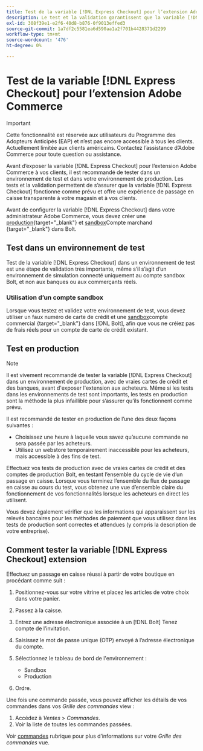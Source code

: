 ```yaml
---
title: Test de la variable [!DNL Express Checkout] pour l’extension Adobe Commerce
description: Le test et la validation garantissent que la variable [!DNL Express Checkout] fonctionne comme prévu.
exl-id: 308f39e1-e2f6-40d8-b876-0f9013effed3
source-git-commit: 1a7df2c5581ea6d590aa1a2f701b4428371d2299
workflow-type: tm+mt
source-wordcount: '476'
ht-degree: 0%

---
```


# Test de la variable [!DNL Express Checkout] pour l’extension Adobe Commerce

>[!IMPORTANT]
>
> Cette fonctionnalité est réservée aux utilisateurs du Programme des Adopteurs Anticipés (EAP) et n’est pas encore accessible à tous les clients. Actuellement limitée aux clients américains. Contactez l’assistance d’Adobe Commerce pour toute question ou assistance.

Avant d’exposer la variable [!DNL Express Checkout] pour l’extension Adobe Commerce à vos clients, il est recommandé de tester dans un environnement de test et dans votre environnement de production. Les tests et la validation permettent de s’assurer que la variable [!DNL Express Checkout] fonctionne comme prévu et offre une expérience de passage en caisse transparente à votre magasin et à vos clients.

Avant de configurer la variable [!DNL Express Checkout] dans votre administrateur Adobe Commerce, vous devez créer une [production](https://merchant.bolt.com/register){target=&quot;_blank&quot;} et [sandbox](https://merchant-sandbox.bolt.com/register)Compte marchand {target=&quot;_blank&quot;} dans Bolt.

## Test dans un environnement de test

Test de la variable [!DNL Express Checkout] dans un environnement de test est une étape de validation très importante, même s’il s’agit d’un environnement de simulation connecté uniquement au compte sandbox Bolt, et non aux banques ou aux commerçants réels.

### Utilisation d’un compte sandbox

Lorsque vous testez et validez votre environnement de test, vous devez utiliser un faux numéro de carte de crédit et une [sandbox](https://merchant-sandbox.bolt.com/register)compte commercial {target=&quot;_blank&quot;} dans [!DNL Bolt], afin que vous ne créiez pas de frais réels pour un compte de carte de crédit existant.

## Test en production

>[!NOTE]
>
> Il est vivement recommandé de tester la variable [!DNL Express Checkout] dans un environnement de production, avec de vraies cartes de crédit et des banques, avant d&#39;exposer l&#39;extension aux acheteurs. Même si les tests dans les environnements de test sont importants, les tests en production sont la méthode la plus infaillible pour s’assurer qu’ils fonctionnent comme prévu.

Il est recommandé de tester en production de l’une des deux façons suivantes :

- Choisissez une heure à laquelle vous savez qu’aucune commande ne sera passée par les acheteurs.
- Utilisez un webstore temporairement inaccessible pour les acheteurs, mais accessible à des fins de test.

Effectuez vos tests de production avec de vraies cartes de crédit et des comptes de production Bolt, en testant l’ensemble du cycle de vie d’un passage en caisse. Lorsque vous terminez l’ensemble du flux de passage en caisse au cours du test, vous obtenez une vue d’ensemble claire du fonctionnement de vos fonctionnalités lorsque les acheteurs en direct les utilisent.

Vous devez également vérifier que les informations qui apparaissent sur les relevés bancaires pour les méthodes de paiement que vous utilisez dans les tests de production sont correctes et attendues (y compris la description de votre entreprise).

## Comment tester la variable [!DNL Express Checkout] extension

Effectuez un passage en caisse réussi à partir de votre boutique en procédant comme suit :

1. Positionnez-vous sur votre vitrine et placez les articles de votre choix dans votre panier.
1. Passez à la caisse.
1. Entrez une adresse électronique associée à un [!DNL Bolt] Tenez compte de l’invitation.
1. Saisissez le mot de passe unique (OTP) envoyé à l’adresse électronique du compte.
1. Sélectionnez le tableau de bord de l&#39;environnement :

   - Sandbox
   - Production

1. Ordre.

Une fois une commande passée, vous pouvez afficher les détails de vos commandes dans vos _Grille des commandes_ view :

1. Accédez à _Ventes_ > _Commandes_.
1. Voir la liste de toutes les commandes passées.

Voir [commandes](https://docs.magento.com/user-guide/sales/orders.html) rubrique pour plus d’informations sur votre _Grille des commandes_ vue.
